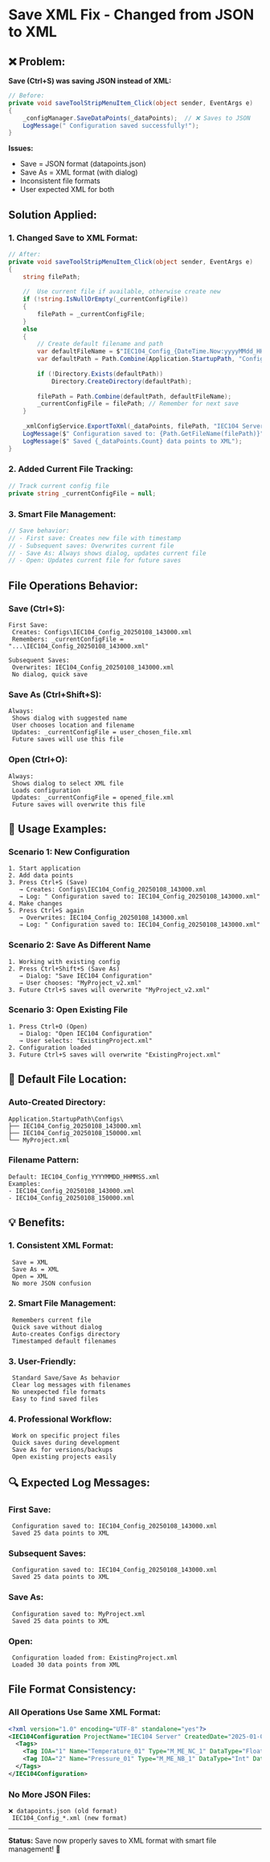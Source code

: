 # Save XML Fix - Changed from JSON to XML

## ❌ **Problem:**

**Save (Ctrl+S) was saving JSON instead of XML:**
```csharp
// Before:
private void saveToolStripMenuItem_Click(object sender, EventArgs e)
{
    _configManager.SaveDataPoints(_dataPoints);  // ❌ Saves to JSON
    LogMessage(" Configuration saved successfully!");
}
```

**Issues:**
- Save = JSON format (datapoints.json)
- Save As = XML format (with dialog)
- Inconsistent file formats
- User expected XML for both

##  **Solution Applied:**

### **1. Changed Save to XML Format:**
```csharp
// After:
private void saveToolStripMenuItem_Click(object sender, EventArgs e)
{
    string filePath;
    
    //  Use current file if available, otherwise create new
    if (!string.IsNullOrEmpty(_currentConfigFile))
    {
        filePath = _currentConfigFile;
    }
    else
    {
        // Create default filename and path
        var defaultFileName = $"IEC104_Config_{DateTime.Now:yyyyMMdd_HHmmss}.xml";
        var defaultPath = Path.Combine(Application.StartupPath, "Configs");
        
        if (!Directory.Exists(defaultPath))
            Directory.CreateDirectory(defaultPath);
            
        filePath = Path.Combine(defaultPath, defaultFileName);
        _currentConfigFile = filePath; // Remember for next save
    }
    
    _xmlConfigService.ExportToXml(_dataPoints, filePath, "IEC104 Server");
    LogMessage($" Configuration saved to: {Path.GetFileName(filePath)}");
    LogMessage($" Saved {_dataPoints.Count} data points to XML");
}
```

### **2. Added Current File Tracking:**
```csharp
// Track current config file
private string _currentConfigFile = null;
```

### **3. Smart File Management:**
```csharp
// Save behavior:
// - First save: Creates new file with timestamp
// - Subsequent saves: Overwrites current file
// - Save As: Always shows dialog, updates current file
// - Open: Updates current file for future saves
```

##  **File Operations Behavior:**

### **Save (Ctrl+S):**
```
First Save:
 Creates: Configs\IEC104_Config_20250108_143000.xml
 Remembers: _currentConfigFile = "...\IEC104_Config_20250108_143000.xml"

Subsequent Saves:
 Overwrites: IEC104_Config_20250108_143000.xml
 No dialog, quick save
```

### **Save As (Ctrl+Shift+S):**
```
Always:
 Shows dialog with suggested name
 User chooses location and filename
 Updates: _currentConfigFile = user_chosen_file.xml
 Future saves will use this file
```

### **Open (Ctrl+O):**
```
Always:
 Shows dialog to select XML file
 Loads configuration
 Updates: _currentConfigFile = opened_file.xml
 Future saves will overwrite this file
```

## 🎯 **Usage Examples:**

### **Scenario 1: New Configuration**
```
1. Start application
2. Add data points
3. Press Ctrl+S (Save)
   → Creates: Configs\IEC104_Config_20250108_143000.xml
   → Log: " Configuration saved to: IEC104_Config_20250108_143000.xml"
4. Make changes
5. Press Ctrl+S again
   → Overwrites: IEC104_Config_20250108_143000.xml
   → Log: " Configuration saved to: IEC104_Config_20250108_143000.xml"
```

### **Scenario 2: Save As Different Name**
```
1. Working with existing config
2. Press Ctrl+Shift+S (Save As)
   → Dialog: "Save IEC104 Configuration"
   → User chooses: "MyProject_v2.xml"
3. Future Ctrl+S saves will overwrite "MyProject_v2.xml"
```

### **Scenario 3: Open Existing File**
```
1. Press Ctrl+O (Open)
   → Dialog: "Open IEC104 Configuration"
   → User selects: "ExistingProject.xml"
2. Configuration loaded
3. Future Ctrl+S saves will overwrite "ExistingProject.xml"
```

## 🔧 **Default File Location:**

### **Auto-Created Directory:**
```
Application.StartupPath\Configs\
├── IEC104_Config_20250108_143000.xml
├── IEC104_Config_20250108_150000.xml
└── MyProject.xml
```

### **Filename Pattern:**
```
Default: IEC104_Config_YYYYMMDD_HHMMSS.xml
Examples:
- IEC104_Config_20250108_143000.xml
- IEC104_Config_20250108_150000.xml
```

## 💡 **Benefits:**

### **1. Consistent XML Format:**
```
 Save = XML
 Save As = XML  
 Open = XML
 No more JSON confusion
```

### **2. Smart File Management:**
```
 Remembers current file
 Quick save without dialog
 Auto-creates Configs directory
 Timestamped default filenames
```

### **3. User-Friendly:**
```
 Standard Save/Save As behavior
 Clear log messages with filenames
 No unexpected file formats
 Easy to find saved files
```

### **4. Professional Workflow:**
```
 Work on specific project files
 Quick saves during development
 Save As for versions/backups
 Open existing projects easily
```

## 🔍 **Expected Log Messages:**

### **First Save:**
```
 Configuration saved to: IEC104_Config_20250108_143000.xml
 Saved 25 data points to XML
```

### **Subsequent Saves:**
```
 Configuration saved to: IEC104_Config_20250108_143000.xml
 Saved 25 data points to XML
```

### **Save As:**
```
 Configuration saved to: MyProject.xml
 Saved 25 data points to XML
```

### **Open:**
```
 Configuration loaded from: ExistingProject.xml
 Loaded 30 data points from XML
```

##  **File Format Consistency:**

### **All Operations Use Same XML Format:**
```xml
<?xml version="1.0" encoding="UTF-8" standalone="yes"?>
<IEC104Configuration ProjectName="IEC104 Server" CreatedDate="2025-01-08 14:30:00" Version="1.0" TagCount="5">
  <Tags>
    <Tag IOA="1" Name="Temperature_01" Type="M_ME_NC_1" DataType="Float" DataTagName="PLC1.Temperature" Description="Temperature sensor 1" Enabled="true" />
    <Tag IOA="2" Name="Pressure_01" Type="M_ME_NB_1" DataType="Int" DataTagName="PLC1.Pressure" Description="Pressure sensor 1" Enabled="true" />
  </Tags>
</IEC104Configuration>
```

### **No More JSON Files:**
```
❌ datapoints.json (old format)
 IEC104_Config_*.xml (new format)
```

---

**Status:** Save now properly saves to XML format with smart file management! 🎉
